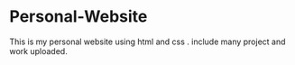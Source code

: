# Personal-Website
This is my personal website using html and css . include many project and work uploaded.
